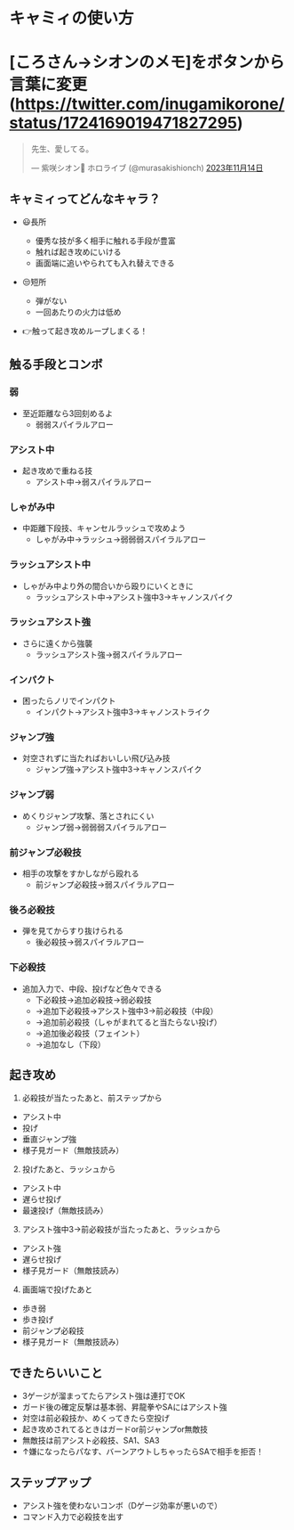 # キャミィの使い方

# [ころさん→シオンのメモ]をボタンから言葉に変更(https://twitter.com/inugamikorone/status/1724169019471827295)

<blockquote class="twitter-tweet" data-conversation="none" data-lang="ja" data-theme="dark"><p lang="ja" dir="ltr">先生、愛してる。</p>&mdash; 紫咲シオン🌙 ホロライブ (@murasakishionch) <a href="https://twitter.com/murasakishionch/status/1724333638287012086?ref_src=twsrc%5Etfw">2023年11月14日</a></blockquote> <script async src="https://platform.twitter.com/widgets.js" charset="utf-8"></script>

## キャミィってどんなキャラ？

- 😃長所
    - 優秀な技が多く相手に触れる手段が豊富
    - 触れば起き攻めにいける
    - 画面端に追いやられても入れ替えできる

- 😒短所
    - 弾がない
    - 一回あたりの火力は低め

- 👉触って起き攻めループしまくる！

## 触る手段とコンボ
### 弱
- 至近距離なら3回刻めるよ
    - 弱弱スパイラルアロー

### アシスト中
- 起き攻めで重ねる技
    - アシスト中→弱スパイラルアロー

### しゃがみ中
- 中距離下段技、キャンセルラッシュで攻めよう
    - しゃがみ中→ラッシュ→弱弱弱スパイラルアロー

### ラッシュアシスト中
- しゃがみ中より外の間合いから殴りにいくときに
    - ラッシュアシスト中→アシスト強中3→キャノンスパイク

### ラッシュアシスト強
- さらに遠くから強襲
    - ラッシュアシスト強→弱スパイラルアロー

### インパクト
- 困ったらノリでインパクト
    - インパクト→アシスト強中3→キャノンストライク

### ジャンプ強
- 対空されずに当たればおいしい飛び込み技
    - ジャンプ強→アシスト強中3→キャノンスパイク

### ジャンプ弱
- めくりジャンプ攻撃、落とされにくい
    - ジャンプ弱→弱弱弱スパイラルアロー

### 前ジャンプ必殺技
- 相手の攻撃をすかしながら殴れる
    - 前ジャンプ必殺技→弱スパイラルアロー

### 後ろ必殺技
- 弾を見てからすり抜けられる
    - 後必殺技→弱スパイラルアロー

### 下必殺技
- 追加入力で、中段、投げなど色々できる
    - 下必殺技→追加必殺技→弱必殺技
    - →追加下必殺技→アシスト強中3→前必殺技（中段）
    - →追加前必殺技（しゃがまれてると当たらない投げ）
    - →追加後必殺技（フェイント）
    - →追加なし（下段）

## 起き攻め
1. 必殺技が当たったあと、前ステップから
- アシスト中
- 投げ
- 垂直ジャンプ強
- 様子見ガード（無敵技読み）

2. 投げたあと、ラッシュから
- アシスト中
- 遅らせ投げ
- 最速投げ（無敵技読み）

3. アシスト強中3→前必殺技が当たったあと、ラッシュから
- アシスト強
- 遅らせ投げ
- 様子見ガード（無敵技読み）

4. 画面端で投げたあと
- 歩き弱
- 歩き投げ
- 前ジャンプ必殺技
- 様子見ガード（無敵技読み）

## できたらいいこと
- 3ゲージが溜まってたらアシスト強は連打でOK
- ガード後の確定反撃は基本弱、昇龍拳やSAにはアシスト強
- 対空は前必殺技か、めくってきたら空投げ
- 起き攻めされてるときはガードor前ジャンプor無敵技
- 無敵技は前アシスト必殺技、SA1、SA3
- ↑嫌になったらパなす、バーンアウトしちゃったらSAで相手を拒否！

## ステップアップ
- アシスト強を使わないコンボ（Dゲージ効率が悪いので）
- コマンド入力で必殺技を出す

